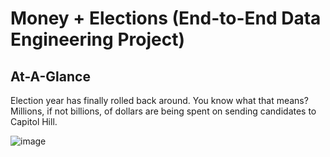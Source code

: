 # Money + Elections (End-to-End Data Engineering Project)

## At-A-Glance

Election year has finally rolled back around. You know what that means? Millions, if not billions, of dollars are being spent on sending candidates to Capitol Hill.


![image](https://github.com/afoshiok/Money-and-Elections/assets/89757138/77615769-dd93-4149-a74e-df885caf6d81)
